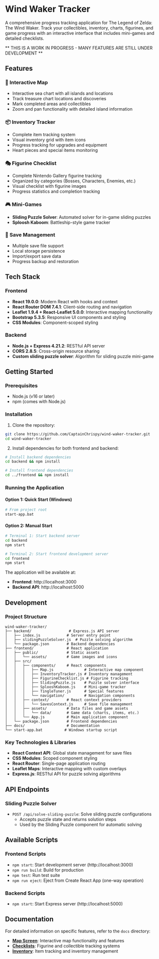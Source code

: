 # Wind Waker Tracker

A comprehensive progress tracking application for The Legend of Zelda: The Wind Waker. Track your collectibles, inventory, charts, figurines, and game progress with an interactive interface that includes mini-games and detailed checklists. 

** THIS IS A WORK IN PROGRESS - MANY FEATURES ARE STILL UNDER DEVELOPMENT **

## Features

### 📍 Interactive Map
- Interactive sea chart with all islands and locations
- Track treasure chart locations and discoveries
- Mark completed areas and collectibles
- Zoom and pan functionality with detailed island information

### 📦 Inventory Tracker
- Complete item tracking system
- Visual inventory grid with item icons
- Progress tracking for upgrades and equipment
- Heart pieces and special items monitoring

### 🎭 Figurine Checklist
- Complete Nintendo Gallery figurine tracking
- Organized by categories (Bosses, Characters, Enemies, etc.)
- Visual checklist with figurine images
- Progress statistics and completion tracking

### 🎮 Mini-Games
- **Sliding Puzzle Solver**: Automated solver for in-game sliding puzzles
- **Sploosh Kaboom**: Battleship-style game tracker

### 💾 Save Management
- Multiple save file support
- Local storage persistence
- Import/export save data
- Progress backup and restoration

## Tech Stack

### Frontend
- **React 19.0.0**: Modern React with hooks and context
- **React Router DOM 7.4.1**: Client-side routing and navigation
- **Leaflet 1.9.4 + React-Leaflet 5.0.0**: Interactive mapping functionality
- **Bootstrap 5.3.5**: Responsive UI components and styling
- **CSS Modules**: Component-scoped styling

### Backend
- **Node.js + Express 4.21.2**: RESTful API server
- **CORS 2.8.5**: Cross-origin resource sharing
- **Custom sliding puzzle solver**: Algorithm for sliding puzzle mini-game

## Getting Started

### Prerequisites
- Node.js (v16 or later)
- npm (comes with Node.js)

### Installation
1. Clone the repository:
```bash
git clone https://github.com/CaptainChrispy/wind-waker-tracker.git
cd wind-waker-tracker
```

2. Install dependencies for both frontend and backend:
```bash
# Install backend dependencies
cd backend && npm install

# Install frontend dependencies
cd ../frontend && npm install
```

### Running the Application

#### Option 1: Quick Start (Windows)
```bash
# From project root
start-app.bat
```

#### Option 2: Manual Start
```bash
# Terminal 1: Start backend server
cd backend
npm start

# Terminal 2: Start frontend development server
cd frontend
npm start
```

The application will be available at:
- **Frontend**: http://localhost:3000
- **Backend API**: http://localhost:5000

## Development

### Project Structure
```
wind-waker-tracker/
├── backend/                 # Express.js API server
│   ├── index.js            # Server entry point
│   ├── slidingPuzzleSolver.js  # Puzzle solving algorithm
│   └── package.json        # Backend dependencies
├── frontend/               # React application
│   ├── public/             # Static assets
│   │   └── assets/         # Game images and icons
│   ├── src/
│   │   ├── components/     # React components
│   │   │   ├── Map.js              # Interactive map component
│   │   │   ├── InventoryTracker.js # Inventory management
│   │   │   ├── FigurineChecklist.js # Figurine tracking
│   │   │   ├── SlidingPuzzle.js    # Puzzle solver interface
│   │   │   ├── SplooshKaboom.js    # Mini-game tracker
│   │   │   ├── TingleTuner.js      # Special features
│   │   │   └── navigation/         # Navigation components
│   │   ├── context/        # React context providers
│   │   │   └── SavesContext.js     # Save file management
│   │   ├── assets/         # Data files and game assets
│   │   │   └── data/       # Game data (charts, items, etc.)
│   │   └── App.js          # Main application component
│   └── package.json        # Frontend dependencies
├── docs/                   # Documentation
└── start-app.bat          # Windows startup script
```

### Key Technologies & Libraries
- **React Context API**: Global state management for save files
- **CSS Modules**: Scoped component styling
- **React Router**: Single-page application routing
- **Leaflet Maps**: Interactive mapping with custom overlays
- **Express.js**: RESTful API for puzzle solving algorithms

## API Endpoints

### Sliding Puzzle Solver
- `POST /api/solve-sliding-puzzle`: Solve sliding puzzle configurations
  - Accepts puzzle state and returns solution steps
  - Used by the Sliding Puzzle component for automatic solving

## Available Scripts

### Frontend Scripts
- `npm start`: Start development server (http://localhost:3000)
- `npm run build`: Build for production
- `npm test`: Run test suite
- `npm run eject`: Eject from Create React App (one-way operation)

### Backend Scripts  
- `npm start`: Start Express server (http://localhost:5000)

## Documentation

For detailed information on specific features, refer to the `docs` directory:
- [**Map Screen**](docs/map-screen.md): Interactive map functionality and features
- [**Checklists**](docs/checklists.md): Figurine and collectible tracking systems  
- [**Inventory**](docs/inventory.md): Item tracking and inventory management
